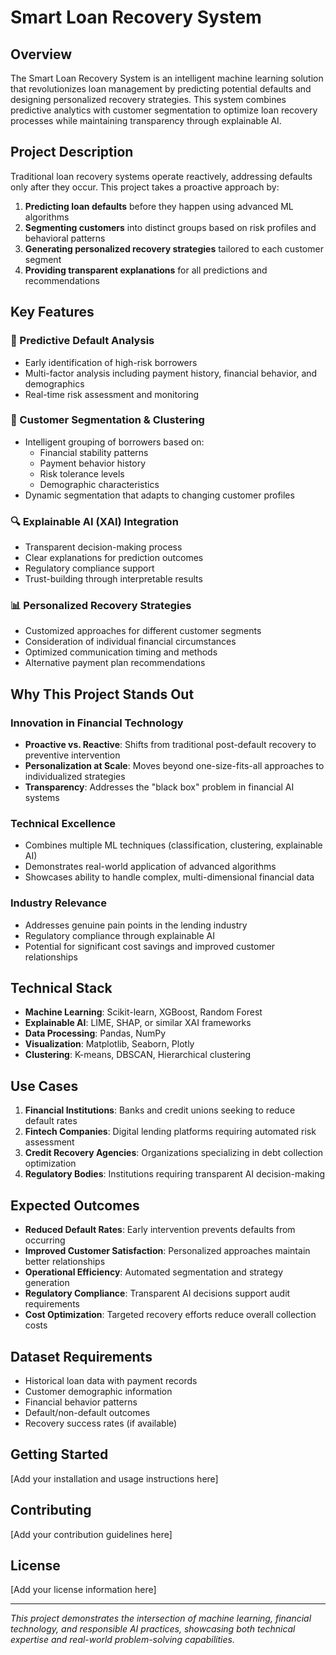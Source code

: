 # Smart Loan Recovery System

## Overview

The Smart Loan Recovery System is an intelligent machine learning solution that revolutionizes loan management by predicting potential defaults and designing personalized recovery strategies. This system combines predictive analytics with customer segmentation to optimize loan recovery processes while maintaining transparency through explainable AI.

## Project Description

Traditional loan recovery systems operate reactively, addressing defaults only after they occur. This project takes a proactive approach by:

1. **Predicting loan defaults** before they happen using advanced ML algorithms
2. **Segmenting customers** into distinct groups based on risk profiles and behavioral patterns
3. **Generating personalized recovery strategies** tailored to each customer segment
4. **Providing transparent explanations** for all predictions and recommendations

## Key Features

### 🎯 Predictive Default Analysis
- Early identification of high-risk borrowers
- Multi-factor analysis including payment history, financial behavior, and demographics
- Real-time risk assessment and monitoring

### 👥 Customer Segmentation & Clustering
- Intelligent grouping of borrowers based on:
  - Financial stability patterns
  - Payment behavior history
  - Risk tolerance levels
  - Demographic characteristics
- Dynamic segmentation that adapts to changing customer profiles

### 🔍 Explainable AI (XAI) Integration
- Transparent decision-making process
- Clear explanations for prediction outcomes
- Regulatory compliance support
- Trust-building through interpretable results

### 📊 Personalized Recovery Strategies
- Customized approaches for different customer segments
- Consideration of individual financial circumstances
- Optimized communication timing and methods
- Alternative payment plan recommendations

## Why This Project Stands Out

### Innovation in Financial Technology
- **Proactive vs. Reactive**: Shifts from traditional post-default recovery to preventive intervention
- **Personalization at Scale**: Moves beyond one-size-fits-all approaches to individualized strategies
- **Transparency**: Addresses the "black box" problem in financial AI systems

### Technical Excellence
- Combines multiple ML techniques (classification, clustering, explainable AI)
- Demonstrates real-world application of advanced algorithms
- Showcases ability to handle complex, multi-dimensional financial data

### Industry Relevance
- Addresses genuine pain points in the lending industry
- Regulatory compliance through explainable AI
- Potential for significant cost savings and improved customer relationships

## Technical Stack

- **Machine Learning**: Scikit-learn, XGBoost, Random Forest
- **Explainable AI**: LIME, SHAP, or similar XAI frameworks
- **Data Processing**: Pandas, NumPy
- **Visualization**: Matplotlib, Seaborn, Plotly
- **Clustering**: K-means, DBSCAN, Hierarchical clustering

## Use Cases

1. **Financial Institutions**: Banks and credit unions seeking to reduce default rates
2. **Fintech Companies**: Digital lending platforms requiring automated risk assessment
3. **Credit Recovery Agencies**: Organizations specializing in debt collection optimization
4. **Regulatory Bodies**: Institutions requiring transparent AI decision-making

## Expected Outcomes

- **Reduced Default Rates**: Early intervention prevents defaults from occurring
- **Improved Customer Satisfaction**: Personalized approaches maintain better relationships
- **Operational Efficiency**: Automated segmentation and strategy generation
- **Regulatory Compliance**: Transparent AI decisions support audit requirements
- **Cost Optimization**: Targeted recovery efforts reduce overall collection costs

## Dataset Requirements

- Historical loan data with payment records
- Customer demographic information
- Financial behavior patterns
- Default/non-default outcomes
- Recovery success rates (if available)

## Getting Started

[Add your installation and usage instructions here]

## Contributing

[Add your contribution guidelines here]

## License

[Add your license information here]

---

*This project demonstrates the intersection of machine learning, financial technology, and responsible AI practices, showcasing both technical expertise and real-world problem-solving capabilities.*
